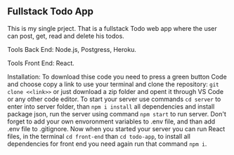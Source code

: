 ## Fullstack Todo App

This is my single prject. That is a fullstack Todo web app where the user can post, get, read and delete his todos.

Tools Back End:
Node.js, Postgress, Heroku.

Tools Front End:
React.

Installation:
To download thise code you need to press a green button Code and choose copy a link to use your terminal and clone the repository: `git clone <<link>>` or just download a zip folder and opent it through VS Code or any other code editor. To start your server use commands `cd server` to enter into server folder, than `npm i install` all dependencies and install package json, run the server using command `npm start` to run server. Don't forget to add your own envoronment variables to .env file, and than add .env file to .gitignore. Now when you started your server you can run React files, in the terminal `cd front-end` than `cd todo-app`, to install all dependencies for front end you need again run that command `npm i`.
